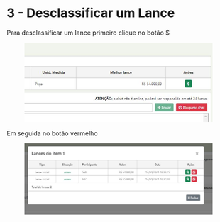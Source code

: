 # 3 - Desclassificar um Lance

Para desclassificar um lance primeiro clique no botão $



<figure><img src="../../.gitbook/assets/Captura01.JPG" alt=""><figcaption></figcaption></figure>

Em seguida no botão vermelho

<figure><img src="../../.gitbook/assets/Capturar 0.JPG" alt=""><figcaption></figcaption></figure>









